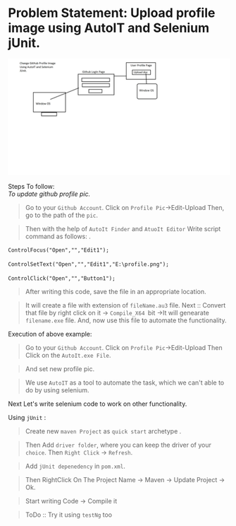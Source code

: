 # Problem Statement: Upload profile image using AutoIT and Selenium jUnit. 

<img src="img/autoIT-junit-githubProfileImage-process.jpg">

Steps To follow:  
 *To update github profile pic.*
> Go to your `Github Account`. Click on `Profile Pic`->Edit-Upload
> Then, go to the path of the `pic`. 

> Then with the help of `AutoIt Finder` and `AtuoIt Editor` Write script command as follows: . 


```
ControlFocus("Open","","Edit1");

ControlSetText("Open","","Edit1","E:\profile.png");

ControlClick("Open","","Button1");

```
> After writing this code, save the file in an appropriate location. 

> It will create a file with extension of `fileName.au3` file.
> Next :: Convert that file by right click on it -> `Compile_X64 `bit ->It will genearate `filename.exe` file. And, now use this file to automate the functionality.

Execution of above example:
> Go to your `Github Account`. Click on `Profile Pic`->Edit-Upload
> Then Click on the `AutoIt.exe File`. 

> And set new profile pic. 

> We use `AutoIT` as a tool to automate the task, which we can't able to do by using selenium.

Next Let's write selenium code to work on other functionality.

Using `jUnit` : 

> Create new `maven Project` as `quick start` archetype . 

> Then Add `driver folder`, where you can keep the driver of your `choice`. Then `Right Click` -> `Refresh`. 

> Add `jUnit depenedency` in `pom.xml`. 

> Then RightClick On The Project Name -> Maven -> Update Project -> Ok. 

> Start writing Code -> Compile it 

> ToDo :: Try it using `testNg` too
